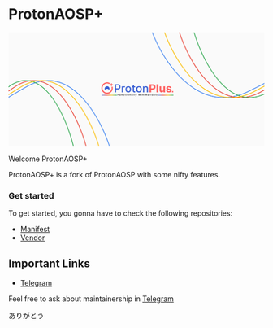 # ProtonAOSP+

![banner](banner.png)

Welcome ProtonAOSP+ 

ProtonAOSP+ is a fork of ProtonAOSP with some nifty features.


### Get started 

To get started, you gonna have to check the following repositories:

- [Manifest](https://github.com/ProtonAOSP-Plus/manifest)
- [Vendor](https://github.com/ProtonAOSP-Plus/vendor_proton)

## Important Links

- [Telegram](https://t.me/ProtonAospPlus)

Feel free to ask about maintainership in [Telegram](https://t.me/ProtonAospPlus) 

ありがとう


